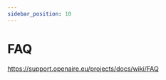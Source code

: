 ```yaml
---
sidebar_position: 10
---
```


# FAQ

<span className="todo">https://support.openaire.eu/projects/docs/wiki/FAQ</span>